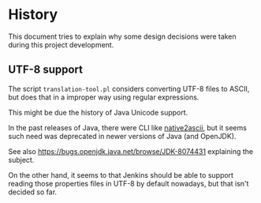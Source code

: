 # History

This document tries to explain why some design decisions were taken during this
project development.

## UTF-8 support

The script `translation-tool.pl` considers converting UTF-8 files to
ASCII, but does that in a improper way using regular expressions.

This might be due the history of Java Unicode support.

In the past releases of Java, there were CLI like
[native2ascii](https://docs.oracle.com/javase/7/docs/technotes/tools/solaris/native2ascii.html),
but it seems such need was deprecated in newer versions of Java (and OpenJDK).

See also https://bugs.openjdk.java.net/browse/JDK-8074431 explaining the
subject.

On the other hand, it seems to that Jenkins should be able to support reading
those properties files in UTF-8 by default nowadays, but that isn't decided so
far.

